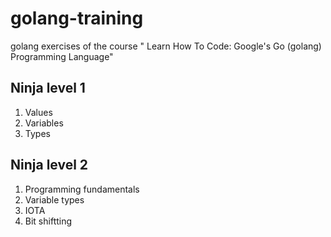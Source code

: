 # golang-training
golang exercises of the course " Learn How To Code: Google's Go (golang) Programming Language"

## Ninja level 1

1. Values
2. Variables
3. Types

## Ninja level 2

1. Programming fundamentals
2. Variable types
3. IOTA
4. Bit shiftting